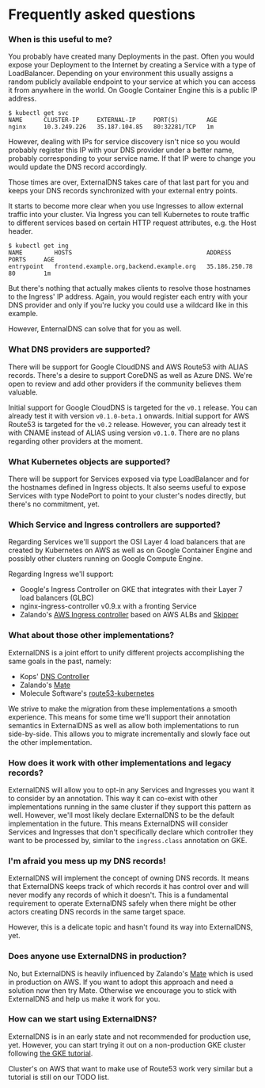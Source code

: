 # Frequently asked questions

### When is this useful to me?

You probably have created many Deployments in the past. Often you would expose your Deployment to the Internet by creating a Service with a type of LoadBalancer. Depending on your environment this usually assigns a random publicly available endpoint to your service at which you can access it from anywhere in the world. On Google Container Engine this is a public IP address.

```console
$ kubectl get svc
NAME      CLUSTER-IP     EXTERNAL-IP     PORT(S)        AGE
nginx     10.3.249.226   35.187.104.85   80:32281/TCP   1m
```

However, dealing with IPs for service discovery isn't nice so you would probably register this IP with your DNS provider under a better name, probably corresponding to your service name. If that IP were to change you would update the DNS record accordingly.

Those times are over, ExternalDNS takes care of that last part for you and keeps your DNS records synchronized with your external entry points.

It starts to become more clear when you use Ingresses to allow external traffic into your cluster. Via Ingress you can tell Kubernetes to route traffic to different services based on certain HTTP request attributes, e.g. the Host header.

```console
$ kubectl get ing
NAME         HOSTS                                      ADDRESS         PORTS     AGE
entrypoint   frontend.example.org,backend.example.org   35.186.250.78   80        1m
```

But there's nothing that actually makes clients to resolve those hostnames to the Ingress' IP address. Again, you would register each entry with your DNS provider and only if you're lucky you could use a wildcard like in this example.

However, EnternalDNS can solve that for you as well.

### What DNS providers are supported?

There will be support for Google CloudDNS and AWS Route53 with ALIAS records. There's a desire to support CoreDNS as well as Azure DNS. We're open to review and add other providers if the community believes them valuable.

Initial support for Google CloudDNS is targeted for the `v0.1` release. You can already test it with version `v0.1.0-beta.1` onwards.
Initial support for AWS Route53 is targeted for the `v0.2` release. However, you can already test it with CNAME instead of ALIAS using version `v0.1.0`.
There are no plans regarding other providers at the moment.

### What Kubernetes objects are supported?

There will be support for Services exposed via type LoadBalancer and for the hostnames defined in Ingress objects. It also seems useful to expose Services with type NodePort to point to your cluster's nodes directly, but there's no commitment, yet.

### Which Service and Ingress controllers are supported?

Regarding Services we'll support the OSI Layer 4 load balancers that are created by Kubernetes on AWS as well as on Google Container Engine and possibly other clusters running on Google Compute Engine.

Regarding Ingress we'll support:
* Google's Ingress Controller on GKE that integrates with their Layer 7 load balancers (GLBC)
* nginx-ingress-controller v0.9.x with a fronting Service
* Zalando's [AWS Ingress controller](https://github.com/zalando-incubator/kube-ingress-aws-controller) based on AWS ALBs and [Skipper](https://github.com/zalando/skipper)

### What about those other implementations?

ExternalDNS is a joint effort to unify different projects accomplishing the same goals in the past, namely:

* Kops' [DNS Controller](https://github.com/kubernetes/kops/tree/master/dns-controller)
* Zalando's [Mate](https://github.com/zalando-incubator/mate)
* Molecule Software's [route53-kubernetes](https://github.com/wearemolecule/route53-kubernetes)

We strive to make the migration from these implementations a smooth experience. This means for some time we'll support their annotation semantics in ExternalDNS as well as allow both implementations to run side-by-side. This allows you to migrate incrementally and slowly face out the other implementation.

### How does it work with other implementations and legacy records?

ExternalDNS will allow you to opt-in any Services and Ingresses you want it to consider by an annotation. This way it can co-exist with other implementations running in the same cluster if they support this pattern as well. However, we'll most likely declare ExternalDNS to be the default implementation in the future. This means ExternalDNS will consider Services and Ingresses that don't specifically declare which controller they want to be processed by, similar to the `ingress.class` annotation on GKE.

### I'm afraid you mess up my DNS records!

ExternalDNS will implement the concept of owning DNS records. It means that ExternalDNS keeps track of which records it has control over and will never modify any records of which it doesn't. This is a fundamental requirement to operate ExternalDNS safely when there might be other actors creating DNS records in the same target space.

However, this is a delicate topic and hasn't found its way into ExternalDNS, yet.

### Does anyone use ExternalDNS in production?

No, but ExternalDNS is heavily influenced by Zalando's [Mate](https://github.com/zalando-incubator/mate) which is used in production on AWS. If you want to adopt this approach and need a solution now then try Mate. Otherwise we encourage you to stick with ExternalDNS and help us make it work for you.

### How can we start using ExternalDNS?

ExternalDNS is in an early state and not recommended for production use, yet. However, you can start trying it out on a non-production GKE cluster following [the GKE tutorial](docs/tutorials/gke.md).

Cluster's on AWS that want to make use of Route53 work very similar but a tutorial is still on our TODO list.
